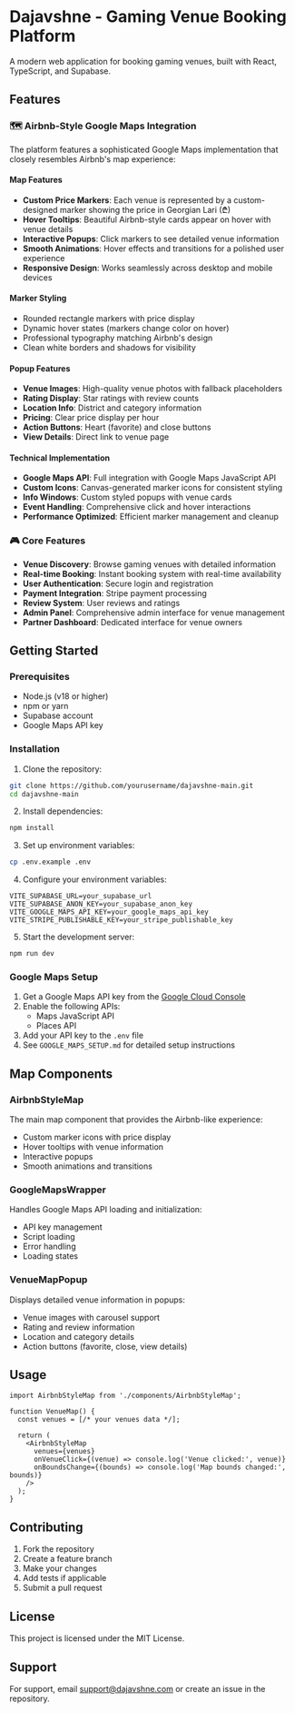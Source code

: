 # Dajavshne - Gaming Venue Booking Platform

A modern web application for booking gaming venues, built with React, TypeScript, and Supabase.

## Features

### 🗺️ Airbnb-Style Google Maps Integration

The platform features a sophisticated Google Maps implementation that closely resembles Airbnb's map experience:

#### Map Features
- **Custom Price Markers**: Each venue is represented by a custom-designed marker showing the price in Georgian Lari (₾)
- **Hover Tooltips**: Beautiful Airbnb-style cards appear on hover with venue details
- **Interactive Popups**: Click markers to see detailed venue information
- **Smooth Animations**: Hover effects and transitions for a polished user experience
- **Responsive Design**: Works seamlessly across desktop and mobile devices

#### Marker Styling
- Rounded rectangle markers with price display
- Dynamic hover states (markers change color on hover)
- Professional typography matching Airbnb's design
- Clean white borders and shadows for visibility

#### Popup Features
- **Venue Images**: High-quality venue photos with fallback placeholders
- **Rating Display**: Star ratings with review counts
- **Location Info**: District and category information
- **Pricing**: Clear price display per hour
- **Action Buttons**: Heart (favorite) and close buttons
- **View Details**: Direct link to venue page

#### Technical Implementation
- **Google Maps API**: Full integration with Google Maps JavaScript API
- **Custom Icons**: Canvas-generated marker icons for consistent styling
- **Info Windows**: Custom styled popups with venue cards
- **Event Handling**: Comprehensive click and hover interactions
- **Performance Optimized**: Efficient marker management and cleanup

### 🎮 Core Features

- **Venue Discovery**: Browse gaming venues with detailed information
- **Real-time Booking**: Instant booking system with real-time availability
- **User Authentication**: Secure login and registration
- **Payment Integration**: Stripe payment processing
- **Review System**: User reviews and ratings
- **Admin Panel**: Comprehensive admin interface for venue management
- **Partner Dashboard**: Dedicated interface for venue owners

## Getting Started

### Prerequisites

- Node.js (v18 or higher)
- npm or yarn
- Supabase account
- Google Maps API key

### Installation

1. Clone the repository:
```bash
git clone https://github.com/yourusername/dajavshne-main.git
cd dajavshne-main
```

2. Install dependencies:
```bash
npm install
```

3. Set up environment variables:
```bash
cp .env.example .env
```

4. Configure your environment variables:
```env
VITE_SUPABASE_URL=your_supabase_url
VITE_SUPABASE_ANON_KEY=your_supabase_anon_key
VITE_GOOGLE_MAPS_API_KEY=your_google_maps_api_key
VITE_STRIPE_PUBLISHABLE_KEY=your_stripe_publishable_key
```

5. Start the development server:
```bash
npm run dev
```

### Google Maps Setup

1. Get a Google Maps API key from the [Google Cloud Console](https://console.cloud.google.com/)
2. Enable the following APIs:
   - Maps JavaScript API
   - Places API
3. Add your API key to the `.env` file
4. See `GOOGLE_MAPS_SETUP.md` for detailed setup instructions

## Map Components

### AirbnbStyleMap
The main map component that provides the Airbnb-like experience:
- Custom marker icons with price display
- Hover tooltips with venue information
- Interactive popups
- Smooth animations and transitions

### GoogleMapsWrapper
Handles Google Maps API loading and initialization:
- API key management
- Script loading
- Error handling
- Loading states

### VenueMapPopup
Displays detailed venue information in popups:
- Venue images with carousel support
- Rating and review information
- Location and category details
- Action buttons (favorite, close, view details)

## Usage

```tsx
import AirbnbStyleMap from './components/AirbnbStyleMap';

function VenueMap() {
  const venues = [/* your venues data */];
  
  return (
    <AirbnbStyleMap
      venues={venues}
      onVenueClick={(venue) => console.log('Venue clicked:', venue)}
      onBoundsChange={(bounds) => console.log('Map bounds changed:', bounds)}
    />
  );
}
```

## Contributing

1. Fork the repository
2. Create a feature branch
3. Make your changes
4. Add tests if applicable
5. Submit a pull request

## License

This project is licensed under the MIT License.

## Support

For support, email support@dajavshne.com or create an issue in the repository.
